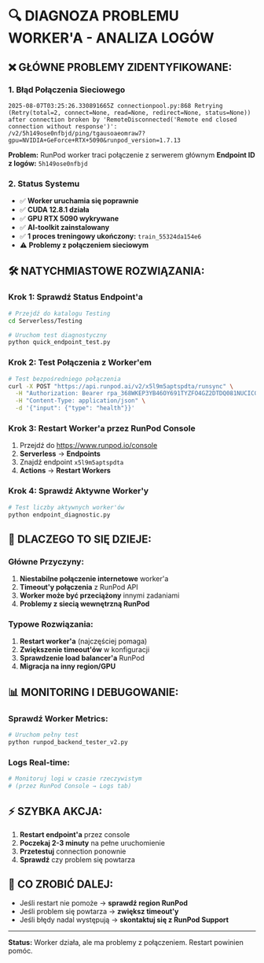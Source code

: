 # 🔍 **DIAGNOZA PROBLEMU WORKER'A - ANALIZA LOGÓW**

## ❌ **GŁÓWNE PROBLEMY ZIDENTYFIKOWANE:**

### 1. **Błąd Połączenia Sieciowego**
```
2025-08-07T03:25:26.330891665Z connectionpool.py:868 Retrying (Retry(total=2, connect=None, read=None, redirect=None, status=None)) after connection broken by 'RemoteDisconnected('Remote end closed connection without response')': /v2/5h149ose0nfbjd/ping/tgausoaeomraw7?gpu=NVIDIA+GeForce+RTX+5090&runpod_version=1.7.13
```

**Problem:** RunPod worker traci połączenie z serwerem głównym
**Endpoint ID z logów:** `5h149ose0nfbjd`

### 2. **Status Systemu**
- ✅ **Worker uruchamia się poprawnie**
- ✅ **CUDA 12.8.1 działa**
- ✅ **GPU RTX 5090 wykrywane**
- ✅ **AI-toolkit zainstalowany**
- ✅ **1 proces treningowy ukończony:** `train_55324da154e6`
- ⚠️ **Problemy z połączeniem sieciowym**

## 🛠️ **NATYCHMIASTOWE ROZWIĄZANIA:**

### **Krok 1: Sprawdź Status Endpoint'a**
```bash
# Przejdź do katalogu Testing
cd Serverless/Testing

# Uruchom test diagnostyczny
python quick_endpoint_test.py
```

### **Krok 2: Test Połączenia z Worker'em**
```bash
# Test bezpośredniego połączenia
curl -X POST "https://api.runpod.ai/v2/x5l9m5aptspdta/runsync" \
  -H "Authorization: Bearer rpa_368WKEP3YB46OY691TYZFO4GZ2DTDQ081NUCICGEi5luyf" \
  -H "Content-Type: application/json" \
  -d '{"input": {"type": "health"}}'
```

### **Krok 3: Restart Worker'a przez RunPod Console**
1. Przejdź do https://www.runpod.io/console
2. **Serverless** → **Endpoints**
3. Znajdź endpoint `x5l9m5aptspdta`
4. **Actions** → **Restart Workers**

### **Krok 4: Sprawdź Aktywne Worker'y**
```bash
# Test liczby aktywnych worker'ów
python endpoint_diagnostic.py
```

## 🔧 **DLACZEGO TO SIĘ DZIEJE:**

### **Główne Przyczyny:**
1. **Niestabilne połączenie internetowe** worker'a
2. **Timeout'y połączenia** z RunPod API
3. **Worker może być przeciążony** innymi zadaniami
4. **Problemy z siecią wewnętrzną RunPod**

### **Typowe Rozwiązania:**
1. **Restart worker'a** (najczęściej pomaga)
2. **Zwiększenie timeout'ów** w konfiguracji
3. **Sprawdzenie load balancer'a** RunPod
4. **Migracja na inny region/GPU**

## 📊 **MONITORING I DEBUGOWANIE:**

### **Sprawdź Worker Metrics:**
```bash
# Uruchom pełny test
python runpod_backend_tester_v2.py
```

### **Logs Real-time:**
```bash
# Monitoruj logi w czasie rzeczywistym
# (przez RunPod Console → Logs tab)
```

## ⚡ **SZYBKA AKCJA:**
1. **Restart endpoint'a** przez console
2. **Poczekaj 2-3 minuty** na pełne uruchomienie
3. **Przetestuj** connection ponownie
4. **Sprawdź** czy problem się powtarza

## 🎯 **CO ZROBIĆ DALEJ:**
- Jeśli restart nie pomoże → **sprawdź region RunPod**
- Jeśli problem się powtarza → **zwiększ timeout'y**
- Jeśli błędy nadal występują → **skontaktuj się z RunPod Support**

---
**Status:** Worker działa, ale ma problemy z połączeniem. Restart powinien pomóc.